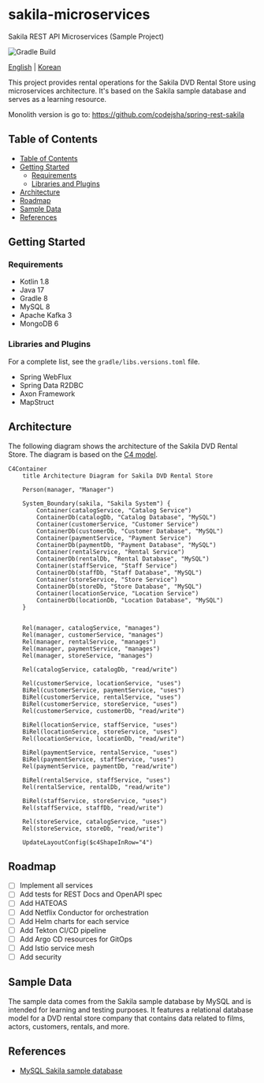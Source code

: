 # sakila-microservices

Sakila REST API Microservices (Sample Project)

![Gradle Build](https://github.com/codejsha/sakila-microservices/actions/workflows/gradle.yml/badge.svg)

[English](README.md) | [Korean](README_ko-KR.md)

This project provides rental operations for the Sakila DVD Rental Store using microservices architecture. It's based on the Sakila sample database and serves as a learning resource.

Monolith version is go to: https://github.com/codejsha/spring-rest-sakila

## Table of Contents

- [Table of Contents](#table-of-contents)
- [Getting Started](#getting-started)
  - [Requirements](#requirements)
  - [Libraries and Plugins](#libraries-and-plugins)
- [Architecture](#architecture)
- [Roadmap](#roadmap)
- [Sample Data](#sample-data)
- [References](#references)

## Getting Started

### Requirements

- Kotlin 1.8
- Java 17
- Gradle 8
- MySQL 8
- Apache Kafka 3
- MongoDB 6

### Libraries and Plugins

For a complete list, see the `gradle/libs.versions.toml` file.

- Spring WebFlux
- Spring Data R2DBC
- Axon Framework
- MapStruct

## Architecture

The following diagram shows the architecture of the Sakila DVD Rental Store. The diagram is based on the [C4 model](https://c4model.com/).

```mermaid
C4Container
    title Architecture Diagram for Sakila DVD Rental Store

    Person(manager, "Manager")

    System_Boundary(sakila, "Sakila System") {
        Container(catalogService, "Catalog Service")
        ContainerDb(catalogDb, "Catalog Database", "MySQL")
        Container(customerService, "Customer Service")
        ContainerDb(customerDb, "Customer Database", "MySQL")
        Container(paymentService, "Payment Service")
        ContainerDb(paymentDb, "Payment Database", "MySQL")
        Container(rentalService, "Rental Service")
        ContainerDb(rentalDb, "Rental Database", "MySQL")
        Container(staffService, "Staff Service")
        ContainerDb(staffDb, "Staff Database", "MySQL")
        Container(storeService, "Store Service")
        ContainerDb(storeDb, "Store Database", "MySQL")
        Container(locationService, "Location Service")
        ContainerDb(locationDb, "Location Database", "MySQL")
    }


    Rel(manager, catalogService, "manages")
    Rel(manager, customerService, "manages")
    Rel(manager, rentalService, "manages")
    Rel(manager, paymentService, "manages")
    Rel(manager, storeService, "manages")

    Rel(catalogService, catalogDb, "read/write")

    Rel(customerService, locationService, "uses")
    BiRel(customerService, paymentService, "uses")
    BiRel(customerService, rentalService, "uses")
    BiRel(customerService, storeService, "uses")
    Rel(customerService, customerDb, "read/write")

    BiRel(locationService, staffService, "uses")
    BiRel(locationService, storeService, "uses")
    Rel(locationService, locationDb, "read/write")

    BiRel(paymentService, rentalService, "uses")
    BiRel(paymentService, staffService, "uses")
    Rel(paymentService, paymentDb, "read/write")

    BiRel(rentalService, staffService, "uses")
    Rel(rentalService, rentalDb, "read/write")

    BiRel(staffService, storeService, "uses")
    Rel(staffService, staffDb, "read/write")

    Rel(storeService, catalogService, "uses")
    Rel(storeService, storeDb, "read/write")

    UpdateLayoutConfig($c4ShapeInRow="4")
```

## Roadmap

- [ ] Implement all services
- [ ] Add tests for REST Docs and OpenAPI spec
- [ ] Add HATEOAS
- [ ] Add Netflix Conductor for orchestration
- [ ] Add Helm charts for each service
- [ ] Add Tekton CI/CD pipeline
- [ ] Add Argo CD resources for GitOps
- [ ] Add Istio service mesh
- [ ] Add security

## Sample Data

The sample data comes from the Sakila sample database by MySQL and is intended for learning and testing purposes. It features a relational database model for a DVD rental store company that contains data related to films, actors, customers, rentals, and more.

## References

- [MySQL Sakila sample database](https://dev.mysql.com/doc/sakila/en/)

